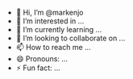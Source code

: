 - 👋 Hi, I’m @markenjo
- 👀 I’m interested in ...
- 🌱 I’m currently learning ...
- 💞️ I’m looking to collaborate on ...
- 📫 How to reach me ...
- 😄 Pronouns: ...
- ⚡ Fun fact: ...

<!---
markenjo/markenjo is a ✨ special ✨ repository because its `README.md` (this file) appears on your GitHub profile.
You can click the Preview link to take a look at your changes.
--->
